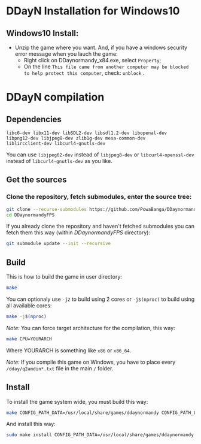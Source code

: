 DDayN Installation for Windows10
================================

Windows10 Install:
------------------

* Unzip the game where you want. 
And, if you have a windows security error message when you lauch the game:
   * Right click on DDaynormandy_x84.exe, select `Property`;
   * On the line `This file came from another computer may be blocked to help protect this computer`, check: `unblock` .


DDayN compilation
=================

Dependencies
------------

```
libc6-dev libx11-dev libSDL2-dev libsdl1.2-dev libopenal-dev
libpng12-dev libjpeg8-dev zlib1g-dev mesa-common-dev
liblircclient-dev libcurl4-gnutls-dev
```

You can use `libjpeg62-dev` instead of `libjpeg8-dev` or
`libcurl4-openssl-dev` instead of `libcurl4-gnutls-dev` as you
like.

Get the sources
---------------

### Clone the repository, fetch submodules, enter the source tree:

```sh
git clone --recurse-submodules https://github.com/PowaBanga/DDaynormandyFPS.git
cd DDaynormandyFPS
```

If you already clone the repository and haven't fetched submodules you can fetch them this way (within _DDaynormandyFPS_ directory):

```sh
git submodule update --init --recursive
```

Build
-----

This is how to build the game in user directory:

```sh
make
```

You can optionaly use `-j2` to build using 2 cores or `-j$(nproc)`
to build using all available cores:

```sh
make -j$(nproc)
```

_Note:_ You can force target architecture for the compilation, this way:

```sh
make CPU=YOURARCH
```

Where YOURARCH is something like `x86` or `x86_64`.

_Note:_ If you compile this game on Windows, you have to place every `/dday/q2amdin*.txt` file in the main `/` folder.


Install
-------

To install the game system wide, you must build this way:

```sh
make CONFIG_PATH_DATA=/usr/local/share/games/ddaynormandy CONFIG_PATH_LIB=/usr/local/lib/games/ddaynormandy
```

And install this way:

```sh
sudo make install CONFIG_PATH_DATA=/usr/local/share/games/ddaynormandy CONFIG_PATH_LIB=/usr/local/lib/games/ddaynormandy
```
